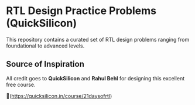 # RTL Design Practice Problems (QuickSilicon)

This repository contains a curated set of RTL design problems ranging from foundational to advanced levels.


## Source of Inspiration
All credit goes to **QuickSilicon** and **Rahul Behl** for designing this excellent free course.

🔗(https://quicksilicon.in/course/21daysofrtl)


